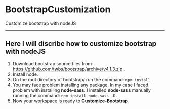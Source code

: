 # BootstrapCustomization
Customize bootstrap with nodeJS


-------------------------------------------------------------------------------------------------
Here I will discribe how to customize bootstrap with nodeJS
-------------------------------------------------------------------------------------------------
1. Download bootstrap source files from https://github.com/twbs/bootstrap/archive/v4.1.3.zip .
2. Install node.
3. On the root directory of bootstrap/ run the command: `npm install`.
4. You may face problem installing any package. In my case I faced problem with installing **node-sass**. I installed **node-sass** manually running the command: `npm install node-sass -D`.
5. Now your workspace is ready to **Customize-Bootstrap**.

